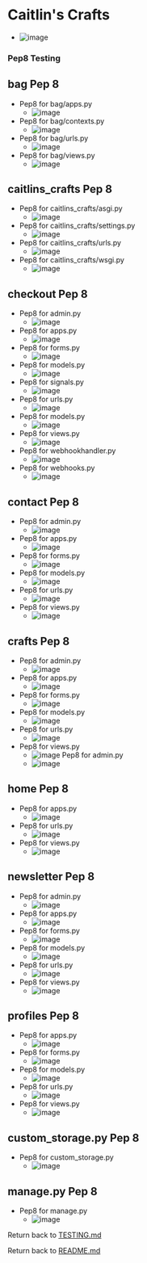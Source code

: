 # Caitlin's Crafts
- ![image](testing/caitlins_crafts_responsiveness.jpg)

### Pep8 Testing

## bag Pep 8
-  Pep8 for bag/apps.py
     - ![image](testing/bag_apps.py.jpg)
-  Pep8 for bag/contexts.py
     - ![image](testing/bag_contexts.py.jpg)
-  Pep8 for bag/urls.py
     - ![image](testing/bag_urls.py.jpg)
-  Pep8 for bag/views.py
     - ![image](testing/bag_views.py.jpg)

## caitlins_crafts Pep 8
-  Pep8 for caitlins_crafts/asgi.py
     - ![image](testing/caitlins_crafts_asgi.py.jpg)
-  Pep8 for caitlins_crafts/settings.py
     - ![image](testing/caitlins_crafts_settings.py.jpg)
-  Pep8 for caitlins_crafts/urls.py
     - ![image](testing/caitlins_crafts_urls.py.jpg)
-  Pep8 for caitlins_crafts/wsgi.py
     - ![image](testing/caitlins_crafts_wsgi.py.jpg)

## checkout Pep 8
-  Pep8 for admin.py
     - ![image](testing/checkout_admin.py.jpg)
-  Pep8 for apps.py
     - ![image](testing/checkout_apps.py.jpg)
-  Pep8 for forms.py
     - ![image](testing/checkout_forms.py.jpg)
-  Pep8 for models.py
     - ![image](testing/checkout_models.py.jpg)
-  Pep8 for signals.py
     - ![image](testing/checkout_signals.py.jpg)
-  Pep8 for urls.py
     - ![image](testing/checkout_urls.py.jpg)
-  Pep8 for models.py
     - ![image](testing/checkout_models.py.jpg)
-  Pep8 for views.py
     - ![image](testing/checkout_views.py.jpg)
-  Pep8 for webhookhandler.py
     - ![image](testing/checkout_webhook_handler.py.jpg)
-  Pep8 for webhooks.py
     - ![image](testing/checkout_webhooks.py.jpg)       

## contact Pep 8
-  Pep8 for admin.py
     - ![image](testing/contact_admin.py.jpg)
-  Pep8 for apps.py
     - ![image](testing/contact_apps.py.jpg)
-  Pep8 for forms.py
     - ![image](testing/contact_forms.py.jpg)
-  Pep8 for models.py
     - ![image](testing/contact_models.py.jpg)
-  Pep8 for urls.py
     - ![image](testing/contact_urls.py.jpg)
-  Pep8 for views.py
     - ![image](testing/contact_views.py.jpg)

## crafts Pep 8
-  Pep8 for admin.py
     - ![image](testing/crafts_admin.py.jpg)
-  Pep8 for apps.py
     - ![image](testing/crafts_apps.py.jpg)
-  Pep8 for forms.py
     - ![image](testing/crafts_forms.py.jpg)
-  Pep8 for models.py
     - ![image](testing/crafts_models.py.jpg)
-  Pep8 for urls.py
     - ![image](testing/crafts_urls.py.jpg)
-  Pep8 for views.py
     - ![image](testing/crafts_views.py.jpg)
  Pep8 for admin.py
     - ![image](testing/crafts_widgets.py.jpg)

## home Pep 8
-  Pep8 for apps.py
     - ![image](testing/home_apps.py.jpg)
-  Pep8 for urls.py
     - ![image](testing/home_urls.py.jpg)
-  Pep8 for views.py
     - ![image](testing/home_views.py.jpg)

## newsletter Pep 8
-  Pep8 for admin.py
     - ![image](testing/newsletter_admin.py.jpg)
-  Pep8 for apps.py
     - ![image](testing/newsletter_apps.py.jpg)
-  Pep8 for forms.py
     - ![image](testing/newsletter_forms.py.jpg)
-  Pep8 for models.py
     - ![image](testing/newsletter_models.py.jpg)
-  Pep8 for urls.py
     - ![image](testing/newsletter_urls.py.jpg)
-  Pep8 for views.py
     - ![image](testing/newsletter_views.py.jpg)

## profiles Pep 8
-  Pep8 for apps.py
     - ![image](testing/profiles_apps.py.jpg)
-  Pep8 for forms.py
     - ![image](testing/profiles_forms.py.jpg)
-  Pep8 for models.py
     - ![image](testing/profiles_models.py.jpg)
-  Pep8 for urls.py
     - ![image](testing/profiles_urls.py.jpg)
-  Pep8 for views.py
     - ![image](testing/profiles_views.py.jpg)

## custom_storage.py Pep 8
-  Pep8 for custom_storage.py
     - ![image](testing/custom_storage.py.jpg)

## manage.py Pep 8
-  Pep8 for manage.py
     - ![image](testing/manage.py.jpg)


Return back to [TESTING.md](TESTING.md)






Return back to [README.md](README.md)